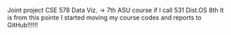 Joint project
CSE 578  Data Viz. -> 7th ASU course if I call 531 Dist.OS 8th
It is from this pointe I started moving my course codes and reports to GitHub!!!!!!
